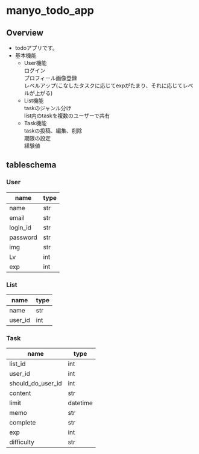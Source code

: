 # manyo_todo_app

## Overview
- todoアプリです。
- 基本機能
  - User機能  
    ログイン  
    プロフィール画像登録  
    レベルアップ(こなしたタスクに応じてexpがたまり、それに応じてレベルが上がる)  
  - List機能  
    taskのジャンル分け  
    list内のtaskを複数のユーザーで共有  
  - Task機能  
    taskの投稿、編集、削除  
    期限の設定  
    経験値  

## tableschema

### User
| name | type |
|---|---|
| name       | str |
| email      | str |
| login_id   | str |
| password   | str |
| img        | str |
| Lv         | int |
| exp        | int |

### List
| name | type |
|---|---|
| name    | str |
| user_id | int |

### Task
| name | type |
|---|---|
| list_id              | int      |
| user_id              | int      |
| should_do_user_id    | int      |
| content              | str      |
| limit                | datetime |
| memo                 | str      |
| complete             | str      |
| exp                  | int      |
| difficulty           | str      |
